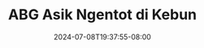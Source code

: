 --- 
title: "ABG Asik Ngentot di Kebun"
description: "streaming   ABG Asik Ngentot di Kebun instagram full new"
date: 2024-07-08T19:37:55-08:00
file_code: "68tyk98auc5t"
draft: false
cover: "mpt9ey96815s9byy.jpg"
tags: ["ABG", "Asik", "Ngentot", "Kebun", "bokep-indo", "bokep-viral", "bokep-ig"]
length: 135
fld_id: "1398451"
foldername: "ABG hutan"
categories: ["ABG hutan"]
views: 170
---